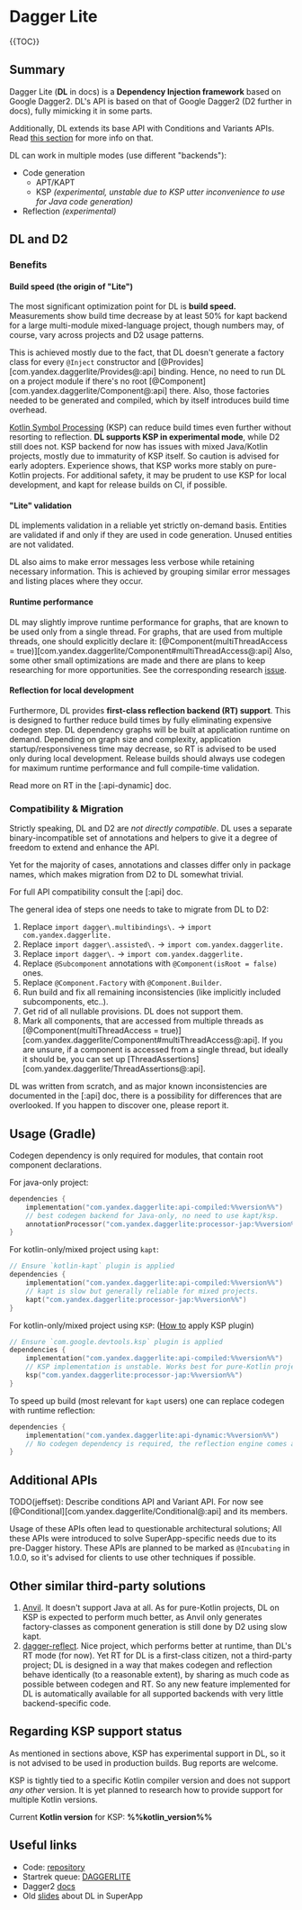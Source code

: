 # Dagger Lite

{{TOC}}

## Summary

Dagger Lite (**DL** in docs) is a **Dependency Injection framework** based on Google Dagger2.
DL's API is based on that of Google Dagger2 (D2 further in docs), fully mimicking it in some parts.

Additionally, DL extends its base API with Conditions and Variants APIs.
Read <a href="#additional-apis">this section</a> for more info on that.

DL can work in multiple modes (use different "backends"):

- Code generation
  - APT/KAPT
  - KSP _(experimental, unstable due to KSP utter inconvenience to use for Java code generation)_
- Reflection _(experimental)_

## DL and D2

### Benefits

#### Build speed (the origin of "Lite")

The most significant optimization point for DL is **build speed.**
Measurements show build time decrease by at least 50% for kapt backend for a large multi-module mixed-language project,
though numbers may, of course, vary across projects and D2 usage patterns.

This is achieved mostly due to the fact, that DL doesn't generate a factory class for every `@Inject` constructor and
[@Provides][com.yandex.daggerlite/Provides@:api] binding.
Hence, no need to run DL on a project module if there's no root [@Component][com.yandex.daggerlite/Component@:api]
there.
Also, those factories needed to be generated and compiled, which by itself introduces build time overhead.

[Kotlin Symbol Processing](https://kotlinlang.org/docs/ksp-overview.html)
(KSP) can reduce build times even further without resorting to reflection.
**DL supports KSP in experimental mode**, while D2 still does not.
KSP backend for now has issues with mixed Java/Kotlin projects, mostly due to immaturity of KSP itself.
So caution is advised for early adopters. Experience shows, that KSP works more stably on pure-Kotlin projects.
For additional safety, it may be prudent to use KSP for local development, and kapt for release builds on CI,
if possible.

#### "Lite" validation

DL implements validation in a reliable yet strictly on-demand basis. Entities are validated if and only if they are
used in code generation. Unused entities are not validated.

DL also aims to make error messages less verbose while retaining necessary information. This is achieved by grouping
similar error messages and listing places where they occur.

#### Runtime performance

DL may slightly improve runtime performance for graphs, that are known to be used only from a single thread.
For graphs, that are used from multiple threads, one should explicitly declare it:
[@Component(multiThreadAccess = true)][com.yandex.daggerlite/Component#multiThreadAccess@:api]
Also, some other small optimizations are made and there are plans to keep researching for more opportunities.
See the corresponding research [issue](https://st.yandex-team.ru/DAGGERLITE-34).

#### Reflection for local development

Furthermore, DL provides **first-class reflection backend (RT) support**.
This is designed to further reduce build times by fully eliminating expensive codegen step.
DL dependency graphs will be built at application runtime on demand.
Depending on graph size and complexity, application startup/responsiveness time may decrease,
so RT is advised to be used only during local development.
Release builds should always use codegen for maximum runtime performance and full compile-time validation.

Read more on RT in the [:api-dynamic] doc.

### Compatibility & Migration

Strictly speaking, DL and D2 are _not directly compatible_.
DL uses a separate binary-incompatible set of annotations and helpers
to give it a degree of freedom to extend and enhance the API.

Yet for the majority of cases, annotations and classes differ only in package names,
which makes migration from D2 to DL somewhat trivial.

For full API compatibility consult the [:api] doc.

The general idea of steps one needs to take to migrate from DL to D2:

1. Replace `import dagger\.multibindings\.` -> `import com.yandex.daggerlite.`
2. Replace `import dagger\.assisted\.` -> `import com.yandex.daggerlite.`
3. Replace `import dagger\.` -> `import com.yandex.daggerlite.`
4. Replace `@Subcomponent` annotations with `@Component(isRoot = false)` ones.
5. Replace `@Component.Factory` with `@Component.Builder`.
6. Run build and fix all remaining inconsistencies (like implicitly included subcomponents, etc..).
7. Get rid of all nullable provisions. DL does not support them.
8. Mark all components, that are accessed from multiple threads as
   [@Component(multiThreadAccess = true)][com.yandex.daggerlite/Component#multiThreadAccess@:api].
   If you are unsure, if a component is accessed from a single thread, but ideally it should be,
   you can set up [ThreadAssertions][com.yandex.daggerlite/ThreadAssertions@:api].

DL was written from scratch, and as major known inconsistencies are documented in the [:api] doc,
there is a possibility for differences that are overlooked.
If you happen to discover one, please report it.

## Usage (Gradle)

Codegen dependency is only required for modules, that contain root component declarations.

For java-only project:

```kotlin
dependencies {
    implementation("com.yandex.daggerlite:api-compiled:%%version%%")
    // best codegen backend for Java-only, no need to use kapt/ksp.
    annotationProcessor("com.yandex.daggerlite:processor-jap:%%version%%")
}
```

For kotlin-only/mixed project using `kapt`:

```kotlin
// Ensure `kotlin-kapt` plugin is applied
dependencies {
    implementation("com.yandex.daggerlite:api-compiled:%%version%%")
    // kapt is slow but generally reliable for mixed projects.
    kapt("com.yandex.daggerlite:processor-jap:%%version%%")
}
```

For kotlin-only/mixed project using `KSP`:
([How to](https://kotlinlang.org/docs/ksp-quickstart.html#use-your-own-processor-in-a-project) apply KSP plugin)

```kotlin
// Ensure `com.google.devtools.ksp` plugin is applied
dependencies {
    implementation("com.yandex.daggerlite:api-compiled:%%version%%")
    // KSP implementation is unstable. Works best for pure-Kotlin projects.
    ksp("com.yandex.daggerlite:processor-jap:%%version%%")
}
```

To speed up build (most relevant for `kapt` users) one can replace codegen with runtime reflection:

```kotlin
dependencies {
    implementation("com.yandex.daggerlite:api-dynamic:%%version%%")
    // No codegen dependency is required, the reflection engine comes as a dependency of the `api-dynamic` artifact.
}
```

## Additional APIs

TODO(jeffset): Describe conditions API and Variant API.
For now see [@Conditional][com.yandex.daggerlite/Conditional@:api] and its members.

Usage of these APIs often lead to questionable architectural solutions; 
All these APIs were introduced to solve SuperApp-specific needs due to its pre-Dagger history.
These APIs are planned to be marked as `@Incubating` in 1.0.0, 
so it's advised for clients to use other techniques if possible.

## Other similar third-party solutions

1. [Anvil](https://github.com/square/anvil). It doesn't support Java at all.
   As for pure-Kotlin projects, DL on KSP is expected to perform much better, as Anvil only generates
   factory-classes as component generation is still done by D2 using slow kapt.
2. [dagger-reflect](https://github.com/JakeWharton/dagger-reflect). Nice project,
   which performs better at runtime, than DL's RT mode (for now).
   Yet RT for DL is a first-class citizen, not a third-party project;
   DL is designed in a way that makes codegen and reflection behave identically (to a reasonable extent),
   by sharing as much code as possible between codegen and RT.
   So any new feature implemented for DL is automatically available for all
   supported backends with very little backend-specific code.

## Regarding KSP support status

As mentioned in sections above, KSP has experimental support in DL,
so it is not advised to be used in production builds.
Bug reports are welcome.

KSP is tightly tied to a specific Kotlin compiler version and does not support _any other_ version.
It is yet planned to research how to provide support for multiple Kotlin versions.

Current **Kotlin version** for KSP: **%%kotlin_version%%**

## Useful links

- Code: [repository](%%repo_link%%)
- Startrek queue: [DAGGERLITE](https://st.yandex-team.ru/DAGERLITE)
- Dagger2 [docs](https://dagger.dev/dev-guide/)
- Old [slides](https://nda.ya.ru/t/DPG9wglr4sj2v6) about DL in SuperApp
